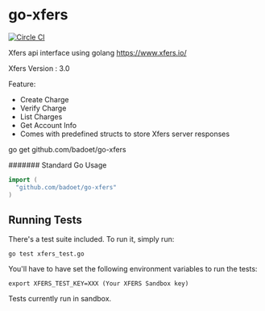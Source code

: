 go-xfers
========

[![Circle CI](https://circleci.com/gh/badoet/go-xfers/tree/master.svg?style=svg)](https://circleci.com/gh/badoet/go-xfers/tree/master)

Xfers api interface using golang
https://www.xfers.io/

Xfers Version : 3.0

Feature:
- Create Charge
- Verify Charge
- List Charges
- Get Account Info
- Comes with predefined structs to store Xfers server responses


go get github.com/badoet/go-xfers

####### Standard Go Usage
```go
import (
  "github.com/badoet/go-xfers"
)

```


Running Tests
---
There's a test suite included.  To run it, simply run:

    go test xfers_test.go

You'll have to have set the following environment variables to run the tests:

    export XFERS_TEST_KEY=XXX (Your XFERS Sandbox key)

Tests currently run in sandbox.
